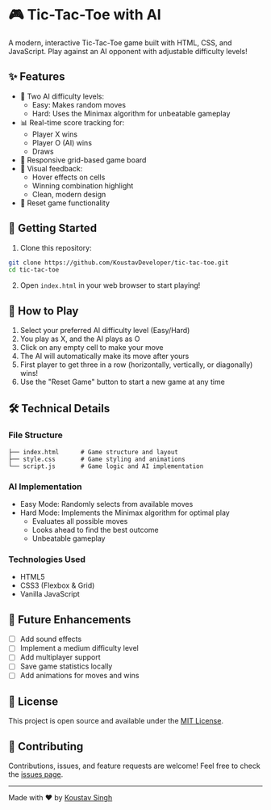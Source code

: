 # 🎮 Tic-Tac-Toe with AI

A modern, interactive Tic-Tac-Toe game built with HTML, CSS, and JavaScript. Play against an AI opponent with adjustable difficulty levels!

## ✨ Features

- 🤖 Two AI difficulty levels:
  - Easy: Makes random moves
  - Hard: Uses the Minimax algorithm for unbeatable gameplay
- 📊 Real-time score tracking for:
  - Player X wins
  - Player O (AI) wins
  - Draws
- 🎯 Responsive grid-based game board
- 🌈 Visual feedback:
  - Hover effects on cells
  - Winning combination highlight
  - Clean, modern design
- 🔄 Reset game functionality

## 🚀 Getting Started

1. Clone this repository:
```bash
git clone https://github.com/KoustavDeveloper/tic-tac-toe.git
cd tic-tac-toe
```

2. Open `index.html` in your web browser to start playing!

## 🎯 How to Play

1. Select your preferred AI difficulty level (Easy/Hard)
2. You play as X, and the AI plays as O
3. Click on any empty cell to make your move
4. The AI will automatically make its move after yours
5. First player to get three in a row (horizontally, vertically, or diagonally) wins!
6. Use the "Reset Game" button to start a new game at any time

## 🛠️ Technical Details

### File Structure
```
├── index.html      # Game structure and layout
├── style.css       # Game styling and animations
└── script.js       # Game logic and AI implementation
```

### AI Implementation
- Easy Mode: Randomly selects from available moves
- Hard Mode: Implements the Minimax algorithm for optimal play
  - Evaluates all possible moves
  - Looks ahead to find the best outcome
  - Unbeatable gameplay

### Technologies Used
- HTML5
- CSS3 (Flexbox & Grid)
- Vanilla JavaScript

## 🌟 Future Enhancements

- [ ] Add sound effects
- [ ] Implement a medium difficulty level
- [ ] Add multiplayer support
- [ ] Save game statistics locally
- [ ] Add animations for moves and wins

## 📝 License

This project is open source and available under the [MIT License](LICENSE).

## 🤝 Contributing

Contributions, issues, and feature requests are welcome! Feel free to check the [issues page](https://github.com/KoustavDeveloper/tic-tac-toe/issues).

---

Made with ❤️ by [Koustav Singh](https://github.com/KoustavDeveloper/)